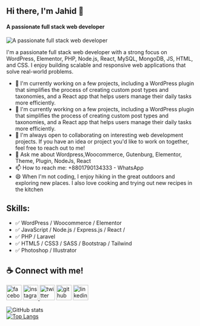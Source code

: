 ## Hi there, I'm Jahid 👋
#### A passionate full stack web developer
![A passionate full stack web developer](https://media.licdn.com/dms/image/D5616AQEUBZDKuIjA8g/profile-displaybackgroundimage-shrink_350_1400/0/1679231287492?e=1686182400&v=beta&t=0VIkLkrH7nM9Wdqsxnxg82taBcSmQj4FB8r8Fxatt78)

I'm a passionate full stack web developer with a strong focus on WordPress, Elementor, PHP, Node.js, React, MySQL, MongoDB, JS, HTML, and CSS. I enjoy building scalable and responsive web applications that solve real-world problems.

- 🔭 I'm currently working on a few projects, including a WordPress plugin that simplifies the process of creating custom post types and taxonomies, and a React app that helps users manage their daily tasks more efficiently.
- 🌱 I'm currently working on a few projects, including a WordPress plugin that simplifies the process of creating custom post types and taxonomies, and a React app that helps users manage their daily tasks more efficiently.
- 👯‍ I'm always open to collaborating on interesting web development projects. If you have an idea or project you'd like to work on together, feel free to reach out to me!
- 💬 Ask me about Wordpress,Woocommerce, Gutenburg, Elementor, Theme, Plugin, NodeJs, React
- 📫 How to reach me: +8801790134333 - WhatsApp 
- 😄 When I'm not coding, I enjoy hiking in the great outdoors and exploring new places. I also love cooking and trying out new recipes in the kitchen

## Skills: 
- ✅ WordPress / Woocommerce / Elementor
- ✅ JavaScript / Node.js / Express.js / React / 
- ✅ PHP / Laravel
- ✅ HTML5 / CSS3 / SASS / Bootstrap / Tailwind
- ✅ Photoshop / Illustrator

## ☕ Connect with me!
<a href="https://www.facebook.com/jahidhasan018" rel="nofollow"><img src="https://camo.githubusercontent.com/2d1ffa69dd491ebeca01b2098cf8233dd09950ff5895abccd5b455ca442abc59/68747470733a2f2f696d672e736869656c64732e696f2f62616467652f46616365626f6f6b2d3138373746323f7374796c653d666f722d7468652d6261646765266c6f676f3d66616365626f6f6b266c6f676f436f6c6f723d7768697465" alt="facebook" height="40" style="max-width: 100%;"></a> <a href="https://www.instagram.com/jahidhasan018/" rel="nofollow"><img src="https://camo.githubusercontent.com/b3d4671768bd0f9b6c8f410a25a96e0c5a4d135208d8910461e986f97e7985ab/68747470733a2f2f696d672e736869656c64732e696f2f62616467652f496e7374616772616d2d4534343035463f7374796c653d666f722d7468652d6261646765266c6f676f3d696e7374616772616d266c6f676f436f6c6f723d7768697465" alt="instagram" height="40" style="max-width: 100%;"> </a><a href="https://twitter.com/mr_jahid_007" rel="nofollow"><img src="https://camo.githubusercontent.com/5d03c86f6a75f7cbe80d135d9162fbf6dc46a31253cf30a8e9bb8279b4d574d3/68747470733a2f2f696d672e736869656c64732e696f2f62616467652f547769747465722d3144413146323f7374796c653d666f722d7468652d6261646765266c6f676f3d74776974746572266c6f676f436f6c6f723d7768697465" alt="twitter" height="40" style="max-width: 100%;"></a> <a href="https://github.com/jahidhasan018"><img src="https://camo.githubusercontent.com/bd2bd127c104ba5c98bb12c70801b075aee1f040009089510f69554300e7ff41/68747470733a2f2f696d672e736869656c64732e696f2f62616467652f4769742d4630353033323f7374796c653d666f722d7468652d6261646765266c6f676f3d676974266c6f676f436f6c6f723d7768697465" alt="github" height="40" style="max-width: 100%;"></a>  <a href="https://www.linkedin.com/in/shovoalways/" rel="nofollow"><img src="https://camo.githubusercontent.com/a80d00f23720d0bc9f55481cfcd77ab79e141606829cf16ec43f8cacc7741e46/68747470733a2f2f696d672e736869656c64732e696f2f62616467652f4c696e6b6564496e2d3030373742353f7374796c653d666f722d7468652d6261646765266c6f676f3d6c696e6b6564696e266c6f676f436f6c6f723d7768697465" alt="linkedin" height="40" style="max-width: 100%;"></a>

![GitHub stats](https://github-readme-stats.vercel.app/api?username=jahidhasan018&show_icons=true)  
[![Top Langs](https://github-readme-stats.vercel.app/api/top-langs/?username=jahidhasan018)](https://github.com/anuraghazra/github-readme-stats)
